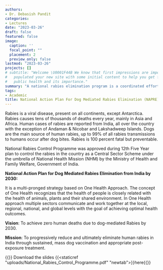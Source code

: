 ```yaml
---
authors:
- Dr. Debasish Pandit
categories:
- Lectures
date: "2023-03-26"
draft: false
featured: false
image:
  caption: ''
  focal_point: ""
  placement: 2
  preview_only: false
lastmod: "2023-03-26"
projects: []
# subtitle: "Welcome \U0001F44B We know that first impressions are important, so we've
#   populated your new site with some initial content to help you get familiar with
#   public health and its importance."
summary: "A national rabies elimination program is a coordinated effort by a government or organization to eliminate the transmission of rabies within a specific geographic area. The program typically involves a combination of measures, including post exposure prophylaxis for animal bite, vaccination of domestic animals, such as dogs and cats, as well as wild animals, such as foxes and raccoons, where appropriate. "
tags:
- Academic
title: National Action Plan For Dog Mediated Rabies Elimination (NAPRE) from India by 2030
---
```


Rabies is a viral disease, present on all continents, except Antarctica. Rabies causes tens of thousands of deaths every year, mainly in Asia and Africa. Human cases of rabies are reported from India, all over the country with the exception of Andaman & Nicobar and Lakshadweep Islands. Dogs are the main source of human rabies, up to 99% of all rabies transmissions to humans occur after dog bites. Rabies is 100 percent fatal but preventable.

National Rabies Control Programme was approved during 12th Five Year plan to control the rabies in the country as a Central Sector Scheme under the umbrella of National Health Mission (NHM) by the Ministry of Health and Family Welfare, Government of India.

**National Action Plan for Dog Mediated Rabies Elimination from India by 2030:**

It is a multi-pronged strategy based on One Health Approach. The concept of One Health recognizes that the health of people is closely related with the health of animals, plants and their shared environment. In One Health approach multiple sectors communicate and work together at the local, regional, national, and global levels with the goal of achieving optimal health outcomes.

**Vision**: To achieve zero human deaths due to dog-mediated Rabies by 2030.

**Mission**: To progressively reduce and ultimately eliminate human rabies in India through sustained, mass dog vaccination and appropriate post-exposure treatment.

{{<icon name="download" pack="fes">}} Download the slides {{<staticref "uploads/National_Rabies_Control_Programme.pdf" "newtab">}}here{{</staticref>}}
